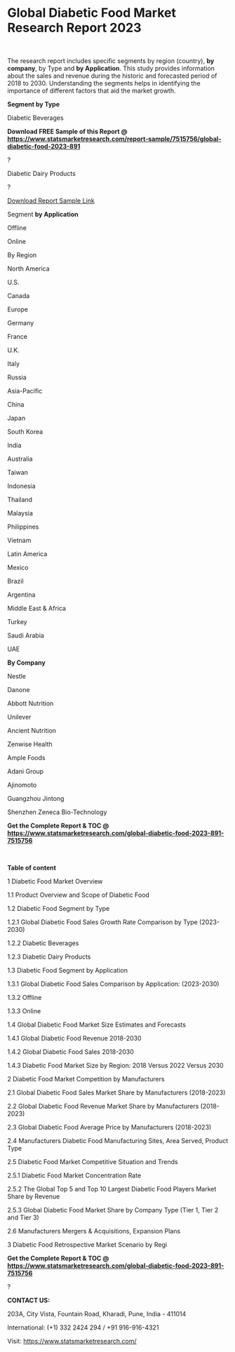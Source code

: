 <h1>Global Diabetic Food Market Research Report 2023</h1><br/><p>The research report includes specific segments by region (country), <strong>by company</strong>, by Type and <strong>by Application</strong>. This study provides information about the sales and revenue during the historic and forecasted period of 2018 to 2030. Understanding the segments helps in identifying the importance of different factors that aid the market growth.</p>
 
 
 
 <p><strong>Segment by Type</strong></p>
 
 
 
 <p>Diabetic Beverages</p>
 
 
 
 <div><b>Download FREE Sample of this Report @ <a href="https://www.statsmarketresearch.com/download-free-sample/7515756/global-diabetic-food-2023-891">https://www.statsmarketresearch.com/report-sample/7515756/global-diabetic-food-2023-891</a></b></div>
 
 
 
 <p>? </p>
 
 
 
 <p>Diabetic Dairy Products</p>
 
 
 
 <p>? </p>
 
 
 
 <p><a href="https://www.statsmarketresearch.com/download-free-sample/7515756/global-diabetic-food-2023-891">Download Report Sample Link</a></p>
 
 
 
 <p>Segment <strong>by Application</strong></p>
 
 
 
 <p>Offline</p>
 
 
 
 <p>Online</p>
 
 
 
 <p>By Region</p>
 
 
 
 <p>North America</p>
 
 
 
 <p>U.S.</p>
 
 
 
 <p>Canada</p>
 
 
 
 <p>Europe</p>
 
 
 
 <p>Germany</p>
 
 
 
 <p>France</p>
 
 
 
 <p>U.K.</p>
 
 
 
 <p>Italy</p>
 
 
 
 <p>Russia</p>
 
 
 
 <p>Asia-Pacific</p>
 
 
 
 <p>China</p>
 
 
 
 <p>Japan</p>
 
 
 
 <p>South Korea</p>
 
 
 
 <p>India</p>
 
 
 
 <p>Australia</p>
 
 
 
 <p>Taiwan</p>
 
 
 
 <p>Indonesia</p>
 
 
 
 <p>Thailand</p>
 
 
 
 <p>Malaysia</p>
 
 
 
 <p>Philippines</p>
 
 
 
 <p>Vietnam</p>
 
 
 
 <p>Latin America</p>
 
 
 
 <p>Mexico</p>
 
 
 
 <p>Brazil</p>
 
 
 
 <p>Argentina</p>
 
 
 
 <p>Middle East & Africa</p>
 
 
 
 <p>Turkey</p>
 
 
 
 <p>Saudi Arabia</p>
 
 
 
 <p>UAE</p>
 
 
 
 <p><strong>By Company</strong></p>
 
 
 
 <p>Nestle</p>
 
 
 
 <p>Danone</p>
 
 
 
 <p>Abbott Nutrition</p>
 
 
 
 <p>Unilever</p>
 
 
 
 <p>Ancient Nutrition</p>
 
 
 
 <p>Zenwise Health</p>
 
 
 
 <p>Ample Foods</p>
 
 
 
 <p>Adani Group</p>
 
 
 
 <p>Ajinomoto</p>
 
 
 
 <p>Guangzhou Jintong</p>
 
 
 
 <p>Shenzhen Zeneca Bio-Technology</p>
 
 
 
 <div><b>Get the Complete Report & TOC @ <a href="https://www.statsmarketresearch.com/global-diabetic-food-2023-891-7515756">https://www.statsmarketresearch.com/global-diabetic-food-2023-891-7515756</a></b></div>
 
 
 
 <p><br />
 
 <b>Table of content</b></p>
 
 
 
 <p>1 Diabetic Food Market Overview<br />
 
 1.1 Product Overview and Scope of Diabetic Food<br />
 
 1.2 Diabetic Food Segment by Type<br />
 
 1.2.1 Global Diabetic Food Sales Growth Rate Comparison by Type (2023-2030)<br />
 
 1.2.2 Diabetic Beverages<br />
 
 1.2.3 Diabetic Dairy Products<br />
 
 1.3 Diabetic Food Segment by Application<br />
 
 1.3.1 Global Diabetic Food Sales Comparison by Application: (2023-2030)<br />
 
 1.3.2 Offline<br />
 
 1.3.3 Online<br />
 
 1.4 Global Diabetic Food Market Size Estimates and Forecasts<br />
 
 1.4.1 Global Diabetic Food Revenue 2018-2030<br />
 
 1.4.2 Global Diabetic Food Sales 2018-2030<br />
 
 1.4.3 Diabetic Food Market Size by Region: 2018 Versus 2022 Versus 2030<br />
 
 2 Diabetic Food Market Competition by Manufacturers<br />
 
 2.1 Global Diabetic Food Sales Market Share by Manufacturers (2018-2023)<br />
 
 2.2 Global Diabetic Food Revenue Market Share by Manufacturers (2018-2023)<br />
 
 2.3 Global Diabetic Food Average Price by Manufacturers (2018-2023)<br />
 
 2.4 Manufacturers Diabetic Food Manufacturing Sites, Area Served, Product Type<br />
 
 2.5 Diabetic Food Market Competitive Situation and Trends<br />
 
 2.5.1 Diabetic Food Market Concentration Rate<br />
 
 2.5.2 The Global Top 5 and Top 10 Largest Diabetic Food Players Market Share by Revenue<br />
 
 2.5.3 Global Diabetic Food Market Share by Company Type (Tier 1, Tier 2 and Tier 3)<br />
 
 2.6 Manufacturers Mergers & Acquisitions, Expansion Plans<br />
 
 3 Diabetic Food Retrospective Market Scenario by Regi</p>
 
 
 
 <div><b>Get the Complete Report & TOC @ <a href="https://www.statsmarketresearch.com/global-diabetic-food-2023-891-7515756">https://www.statsmarketresearch.com/global-diabetic-food-2023-891-7515756</a></b></div>
 
 
 
 <p>? </p>
 
 
 
 <p><b>CONTACT US:</b><br />
 
 203A, City Vista, Fountain Road, Kharadi, Pune, India - 411014<br />
 
 International: (+1) 332 2424 294 / +91 916-916-4321<br />
 
 Visit: <a href="https://www.statsmarketresearch.com/">https://www.statsmarketresearch.com/</a></p>